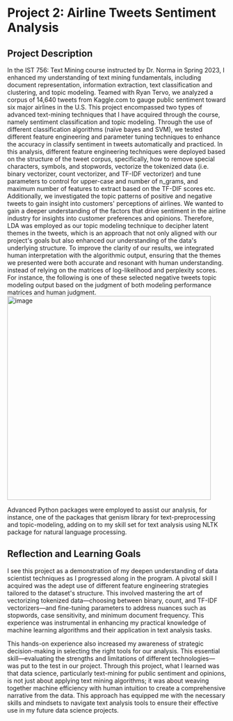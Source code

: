 # Project 2: Airline Tweets Sentiment Analysis
## Project Description 
In the IST 756: Text Mining course instructed by Dr. Norma in Spring 2023,  I enhanced my understanding of text mining fundamentals, including document representation, information extraction, text classification and clustering, and topic modeling. Teamed with Ryan Tervo, we analyzed a corpus of 14,640 tweets from Kaggle.com to gauge public sentiment toward six major airlines in the U.S. This project encompassed two types of advanced text-mining techniques that I have acquired through the course, namely sentiment classification and topic modeling. 
Through the use of different classification algorithms (naïve bayes and SVM), we tested different feature engineering and parameter tuning techniques to enhance the accuracy in classify sentiment in tweets automatically and practiced. In this analysis, different feature engineering techniques were deployed based on the structure of the tweet corpus, specifically, how to remove special characters, symbols, and stopwords, vectorize the tokenized data (i.e. binary vectorizer, count vectorizer, and TF-IDF vectorizer) and tune parameters to control for upper-case and number of n_grams, and maximum number of features to extract based on the TF-DIF scores etc.  
Additionally, we investigated the topic patterns of positive and negative tweets to gain insight into customers' perceptions of airlines. We wanted to gain a deeper understanding of the factors that drive sentiment in the airline industry for insights into customer preferences and opinions. Therefore, LDA was employed as our topic modeling technique to decipher latent themes in the tweets, which is an approach that not only aligned with our project's goals but also enhanced our understanding of the data's underlying structure. To improve the clarity of our results, we integrated human interpretation with the algorithmic output, ensuring that the themes we presented were both accurate and resonant with human understanding. instead of relying on the matrices of log-likelihood and perplexity scores. For instance, the following is one of these selected negative tweets topic modeling output based on the judgment of both modeling performance matrices and human judgment. 
<img width="468" alt="image" src="https://github.com/mhgarrett/Meichan-Huang-SU-Applied-Data-Science-Portfolio-Project-Milestone-/assets/94016314/2089bf68-3ff7-4141-ba35-38625318e319">

Advanced Python packages were employed to assist our analysis, for instance, one of the packages that genism library for text-preprocessing and topic-modeling, adding on to my skill set for text analysis using NLTK package for natural language processing. 
## Reflection and Learning Goals 
I see this project as a demonstration of my deepen understanding of data scientist techniques as I progressed along in the program. A pivotal skill I acquired was the adept use of different feature engineering strategies tailored to the dataset's structure. This involved mastering the art of vectorizing tokenized data—choosing between binary, count, and TF-IDF vectorizers—and fine-tuning parameters to address nuances such as stopwords, case sensitivity, and minimum document frequency. This experience was instrumental in enhancing my practical knowledge of machine learning algorithms and their application in text analysis tasks.  

This hands-on experience also increased my awareness of strategic decision-making in selecting the right tools for our analysis. This essential skill—evaluating the strengths and limitations of different technologies—was put to the test in our project. Through this project, what I learned was that data science, particularly text-mining for public sentiment and opinions, is not just about applying text mining algorithms; it was about weaving together machine efficiency with human intuition to create a comprehensive narrative from the data. This approach has equipped me with the necessary skills and mindsets to navigate text analysis tools to ensure their effective use in my future data science projects. 
